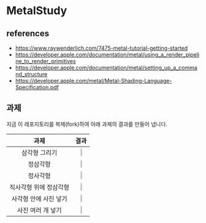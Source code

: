 # MetalStudy


## references
- https://www.raywenderlich.com/7475-metal-tutorial-getting-started
- https://developer.apple.com/documentation/metal/using_a_render_pipeline_to_render_primitives
- https://developer.apple.com/documentation/metal/setting_up_a_command_structure
- https://developer.apple.com/metal/Metal-Shading-Language-Specification.pdf


## 과제

지금 이 레포지토리를 복제(fork)하여 아래 과제의 결과를 만들어 냅니다.

|과제|결과|
|:------:|:---:|
|삼각형 그리기|<img src="https://user-images.githubusercontent.com/72699851/210202158-46254193-0a77-477f-bbe0-fbb93370acea.png" width="30%" height="30%"/>|
|정삼각형|<img src="https://user-images.githubusercontent.com/72699851/210202161-701b7074-d24c-4a01-a0bc-3fdbe5bde913.png" width="30%" height=""/>|
|정사각형|<img src="https://user-images.githubusercontent.com/72699851/210206509-9fbe0807-d4a1-4db3-a418-89ad8074811a.png" width="30%" height=""/>|
|직사각형 위에 정삼각형|<img src="https://user-images.githubusercontent.com/72699851/210294068-321c5533-1f73-4047-b043-3fa3a80e8dfd.png" width="30%" height=""/>|
|사각형 안에 사진 넣기|<img src="https://user-images.githubusercontent.com/72699851/211248834-20d1246e-0ae8-412d-b009-65a5bab94cb6.png" width="30%" height=""/>|
|사진 여러 개 넣기|<img src="https://user-images.githubusercontent.com/72699851/212016617-f680e5da-11bc-4952-8616-691f0331ca40.png" width="30%" height=""/>|

